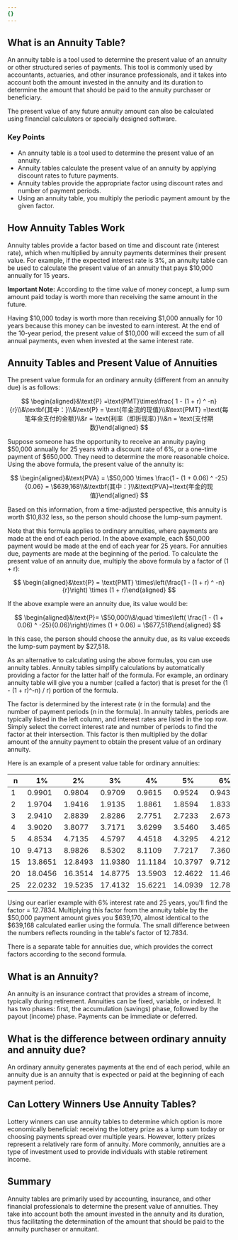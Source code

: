 ```yaml
---
{}
---
```


## What is an Annuity Table?

An annuity table is a tool used to determine the present value of an annuity or other structured series of payments. This tool is commonly used by accountants, actuaries, and other insurance professionals, and it takes into account both the amount invested in the annuity and its duration to determine the amount that should be paid to the annuity purchaser or beneficiary.

The present value of any future annuity amount can also be calculated using financial calculators or specially designed software.

### Key Points

- An annuity table is a tool used to determine the present value of an annuity.
- Annuity tables calculate the present value of an annuity by applying discount rates to future payments.
- Annuity tables provide the appropriate factor using discount rates and number of payment periods.
- Using an annuity table, you multiply the periodic payment amount by the given factor.

## How Annuity Tables Work

Annuity tables provide a factor based on time and discount rate (interest rate), which when multiplied by annuity payments determines their present value. For example, if the expected interest rate is 3%, an annuity table can be used to calculate the present value of an annuity that pays $10,000 annually for 15 years.

**Important Note:** According to the time value of money concept, a lump sum amount paid today is worth more than receiving the same amount in the future.

Having $10,000 today is worth more than receiving $1,000 annually for 10 years because this money can be invested to earn interest. At the end of the 10-year period, the present value of $10,000 will exceed the sum of all annual payments, even when invested at the same interest rate.

## Annuity Tables and Present Value of Annuities

The present value formula for an ordinary annuity (different from an annuity due) is as follows:

$$ \begin{aligned}&\text{P} =\text{PMT}\times\frac{ 1 - (1 + r) ^ -n}{r}\\&\textbf{其中：}\\&\text{P} = \text{年金流的现值}\\&\text{PMT} =\text{每笔年金支付的金额}\\&r = \text{利率（即折现率）}\\&n = \text{支付期数}\end{aligned} $$

Suppose someone has the opportunity to receive an annuity paying $50,000 annually for 25 years with a discount rate of 6%, or a one-time payment of $650,000. They need to determine the more reasonable choice. Using the above formula, the present value of the annuity is:

$$ \begin{aligned}&\text{PVA} = \$50,000 \times \frac{1 - (1 + 0.06) ^ -25}{0.06} = \$639,168\\&\textbf{其中：}\\&\text{PVA}=\text{年金的现值}\end{aligned} $$

Based on this information, from a time-adjusted perspective, this annuity is worth $10,832 less, so the person should choose the lump-sum payment.

Note that this formula applies to ordinary annuities, where payments are made at the end of each period. In the above example, each $50,000 payment would be made at the end of each year for 25 years. For annuities due, payments are made at the beginning of the period. To calculate the present value of an annuity due, multiply the above formula by a factor of (1 + r):

$$ \begin{aligned}&\text{P} = \text{PMT} \times\left(\frac{1 - (1 + r) ^ -n}{r}\right) \times (1 + r)\end{aligned} $$

If the above example were an annuity due, its value would be:

$$ \begin{aligned}&\text{P}= \$50,000\\&\quad \times\left( \frac{1 - (1 + 0.06) ^ -25}{0.06}\right)\times (1 + 0.06) = \$677,518\end{aligned} $$

In this case, the person should choose the annuity due, as its value exceeds the lump-sum payment by $27,518.

As an alternative to calculating using the above formulas, you can use annuity tables. Annuity tables simplify calculations by automatically providing a factor for the latter half of the formula. For example, an ordinary annuity table will give you a number (called a factor) that is preset for the (1 - (1 + r)^-n) / r) portion of the formula.

The factor is determined by the interest rate (r in the formula) and the number of payment periods (n in the formula). In annuity tables, periods are typically listed in the left column, and interest rates are listed in the top row. Simply select the correct interest rate and number of periods to find the factor at their intersection. This factor is then multiplied by the dollar amount of the annuity payment to obtain the present value of an ordinary annuity.

Here is an example of a present value table for ordinary annuities:

|n|1%|2%|3%|4%|5%|6%
|---|---|---|---|---|---|---|
|1|0.9901|0.9804|0.9709|0.9615|0.9524|0.9434
|2|1.9704|1.9416|1.9135|1.8861|1.8594|1.8334
|3|2.9410|2.8839|2.8286|2.7751|2.7233|2.6730
|4|3.9020|3.8077|3.7171|3.6299|3.5460|3.4651
|5|4.8534|4.7135|4.5797|4.4518|4.3295|4.2124
|10|9.4713|8.9826|8.5302|8.1109|7.7217|7.3601
|15|13.8651|12.8493|11.9380|11.1184|10.3797|9.7123
|20|18.0456|16.3514|14.8775|13.5903|12.4622|11.4699
|25|22.0232|19.5235|17.4132|15.6221|14.0939|12.7834

Using our earlier example with 6% interest rate and 25 years, you'll find the factor = 12.7834. Multiplying this factor from the annuity table by the $50,000 payment amount gives you $639,170, almost identical to the $639,168 calculated earlier using the formula. The small difference between the numbers reflects rounding in the table's factor of 12.7834.

There is a separate table for annuities due, which provides the correct factors according to the second formula.

## What is an Annuity?

An annuity is an insurance contract that provides a stream of income, typically during retirement. Annuities can be fixed, variable, or indexed. It has two phases: first, the accumulation (savings) phase, followed by the payout (income) phase. Payments can be immediate or deferred.

## What is the difference between ordinary annuity and annuity due?

An ordinary annuity generates payments at the end of each period, while an annuity due is an annuity that is expected or paid at the beginning of each payment period.

## Can Lottery Winners Use Annuity Tables?

Lottery winners can use annuity tables to determine which option is more economically beneficial: receiving the lottery prize as a lump sum today or choosing payments spread over multiple years. However, lottery prizes represent a relatively rare form of annuity. More commonly, annuities are a type of investment used to provide individuals with stable retirement income.

## Summary

Annuity tables are primarily used by accounting, insurance, and other financial professionals to determine the present value of annuities. They take into account both the amount invested in the annuity and its duration, thus facilitating the determination of the amount that should be paid to the annuity purchaser or annuitant.